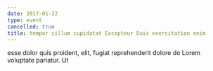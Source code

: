 ```yaml
---
date: 2017-01-22
type: event
cancelled: true
title: tempor cillum cupidatat Excepteur Duis exercitation enim
---
```

esse dolor quis proident, elit, fugiat reprehenderit dolore do Lorem voluptate pariatur. Ut